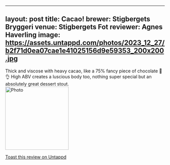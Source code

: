 
---
layout: post
title:  Cacao!
brewer: Stigbergets Bryggeri
venue: Stigbergets Fot
reviewer: Agnes Haverling
image: https://assets.untappd.com/photos/2023_12_27/b2f71d0ea07cae1e41025156d9e59353_200x200.jpg
---

Thick and viscose with heavy cacao, like a 75% fancy piece of chocolate 🍫👌
High ABV creates a luscious body too, nothing super special but an absolutely great dessert stout.
						  <br />
						  <img height="200" width="200" src="https://assets.untappd.com/photos/2023_12_27/b2f71d0ea07cae1e41025156d9e59353_200x200.jpg" alt="Photo">         
						
[Toast this review on Untappd](https://untappd.com/user/&#45;Spacebacon&#45;/checkin/1343609925)
